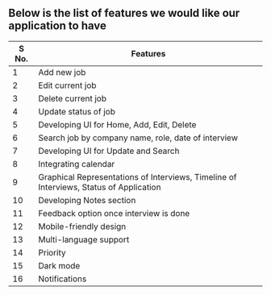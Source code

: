 ## Below is the list of features we would like our application to have

| S No. |                          Features                              |   
|-------|----------------------------------------------------------------|
|   1   | Add new job                                                   |  
|   2   | Edit current job                                              |         
|   3   | Delete current job                                            |                 
|   4   | Update status of job                                          |                   
|   5   | Developing UI for Home, Add, Edit, Delete                     |                   
|   6   | Search job by company name, role, date of interview           |                   
|   7   | Developing UI for Update and Search                           |                   
|   8   | Integrating calendar                                          |                   
|   9   | Graphical Representations of Interviews, Timeline of Interviews, Status of Application |                    
|  10   | Developing Notes section                                      |                    
|  11   | Feedback option once interview is done                        |                  
|  12   | Mobile-friendly design                                        |                    
|  13   | Multi-language support                                        |                    
|  14   | Priority                                                      |                   
|  15   | Dark mode                                                     |                    
|  16   | Notifications                                                 |                    
  
  
  
  
  
  
  
 
